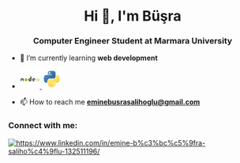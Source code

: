 <h1 align="center">Hi 👋, I'm Büşra</h1>
<h3 align="center">Computer Engineer Student at Marmara University</h3>

- 🌱 I’m currently learning **web development**


- <a href="https://nodejs.org" target="_blank" rel="noreferrer"> <img src="https://raw.githubusercontent.com/devicons/devicon/master/icons/nodejs/nodejs-original-wordmark.svg" alt="nodejs" width="40" height="40"/> </a> 
<a href="https://www.python.org" target="_blank" rel="noreferrer"> <img src="https://raw.githubusercontent.com/devicons/devicon/master/icons/python/python-original.svg" alt="python" width="40" height="40"/> </a> </p>


- 📫 How to reach me **eminebusrasalihoglu@gmail.com**

<h3 align="left">Connect with me:</h3>
<p align="left">
<a href="https:https://www.linkedin.com/in/emine-b%C3%BC%C5%9Fra-saliho%C4%9Flu-132511196/" target="blank"><img align="center" src="https://raw.githubusercontent.com/rahuldkjain/github-profile-readme-generator/master/src/images/icons/Social/linked-in-alt.svg" alt="https://www.linkedin.com/in/emine-b%c3%bc%c5%9fra-saliho%c4%9flu-132511196/" height="30" width="40" /></a>
</p>
